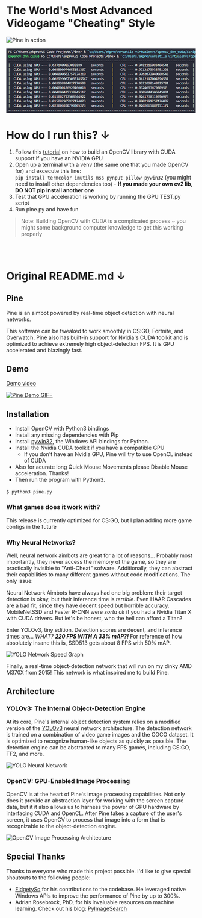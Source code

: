 # The World's Most Advanced Videogame "Cheating" Style

![Pine in action](things/pine.gif)

![GPU vs. CPU](things/gpu_vs_cpu.png)


# How do I run this? &darr;
1. Follow this [tutorial]('https://techzizou.com/setup-opencv-dnn-cuda-module-for-windows/') on how to build an OpenCV library with CUDA support if you have an NVIDIA GPU
2. Open up a terminal with a venv (the same one that you made OpenCV for) and excecute this line:  
`pip install termcolor imutils mss pynput pillow pywin32` (you might need to install other dependencies too) - <strong>If you made your own cv2 lib, DO NOT pip install another one</strong>
3. Test that GPU acceleration is working by running the GPU TEST.py script
4. Run pine.py and have fun
> Note: Building OpenCV with CUDA is a complicated process ~ you might some background computer knowledge to get this working properly






<br><br>

# Original README.md  &darr;

## Pine
Pine is an aimbot powered by real-time object detection with neural networks.

This software can be tweaked to work smoothly in CS:GO, Fortnite, and Overwatch. Pine also has built-in support for Nvidia's CUDA toolkit and is optimized to achieve extremely high object-detection FPS. It is GPU accelerated and blazingly fast.


## Demo
[Demo video](https://www.youtube.com/watch?v=HB4HA29aOcc)

[![Pine Demo GIF](/demo/demo.gif)=](https://www.youtube.com/watch?v=HB4HA29aOcc)


## Installation
- Install OpenCV with Python3 bindings
- Install any missing dependencies with Pip
- Install [pywin32](https://sourceforge.net/projects/pywin32), the Windows API bindings for Python.
- Install the Nvidia CUDA toolkit if you have a compatible GPU
  - If you don't have an Nvidia GPU, Pine will try to use OpenCL instead of CUDA
- Also for acurate long Quick Mouse Movements please Disable Mouse acceleration. Thanks!
- Then run the program with Python3.
 
 `$ python3 pine.py`
 
 
 ### What games does it work with?
This release is currently optimized for CS:GO, but I plan adding more game configs in the future


### Why Neural Networks?

Well, neural network aimbots are great for a lot of reasons... Probably most importantly, they never access the memory of the game, so they are practically invisible to "Anti-Cheat" sofware. Additionally, they can abstract their capabilities to many different games without code modifications. The only issue:

Neural Network Aimbots have always had one big problem: their target detection is okay, but their inference time is *terrible*. Even HAAR Cascades are a bad fit, since they have decent speed but horrible accuracy. MobileNetSSD and Faster R-CNN were *sorta ok* if you had a Nvidia Titan X with CUDA drivers. But let's be honest, who the hell can afford a Titan?

Enter YOLOv3, tiny edition. Detection scores are decent, and inference times are... *WHAT? **220 FPS WITH A 33% mAP?!*** For reference of how absolutely insane this is, SSD513 gets about 8 FPS with 50% mAP.


![YOLO Network Speed Graph](https://i.imgur.com/NrGZOYt.png)


Finally, a real-time object-detection network that will run on my dinky AMD M370X from 2015! This network is what inspired me to build Pine.



## Architecture

### YOLOv3: The Internal Object-Detection Engine

At its core, Pine's internal object detection system relies on a modified version of the [YOLOv3](https://pjreddie.com/media/files/papers/YOLOv3.pdf) neural network architecture. The detection network is trained on a combination of video game images and the COCO dataset. It is optimized to recognize human-like objects as quickly as possible. The detection engine can be abstracted to many FPS games, including CS:GO, TF2, and more.

![YOLO Neural Network](https://i.imgur.com/0edTFBP.jpg)


### OpenCV: GPU-Enabled Image Processing

OpenCV is at the heart of Pine's image processing capabilities. Not only does it provide an abstraction layer for working with the screen capture data, but it it also allows us to harness the power of GPU hardware by interfacing CUDA and OpenCL. After Pine takes a capture of the user's screen, it uses OpenCV to process that image into a form that is recognizable to the object-detection engine.

![OpenCV Image Processing Architecture](https://i.imgur.com/n3LgS6T.png)

## Special Thanks
Thanks to everyone who made this project possible. I'd like to give special shoutouts to the following people:
 - [FidgetySo](https://github.com/FidgetySo) for his contributions to the codebase. He leveraged native Windows APIs to improve the performance of Pine by up to 300%.
 - Adrian Rosebrock, PhD, for his invaluable resources on machine learning. Check out his blog: [PyImageSearch](https://www.pyimagesearch.com/2018/11/12/yolo-object-detection-with-opencv/)
